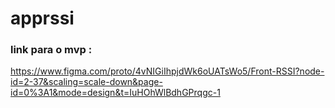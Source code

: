 # apprssi
### link para o mvp :
https://www.figma.com/proto/4vNIGiIhpjdWk6oUATsWo5/Front-RSSI?node-id=2-37&scaling=scale-down&page-id=0%3A1&mode=design&t=IuHOhWlBdhGPrqgc-1
